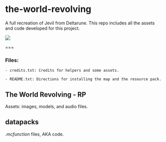 # the-world-revolving
A full recreation of Jevil from Deltarune.  This repo includes all the assets and code developed for this project.

![](https://media.giphy.com/media/mGPgoZ7bXPOwxmgF6k/giphy.gif)

===

### Files:
    - credits.txt: Credits for helpers and some assets.
    
    - README.txt: Directions for installing the map and the resource pack.

## The World Revolving - RP
Assets: images, models, and audio files.

## datapacks
*.mcfunction* files, AKA code.
